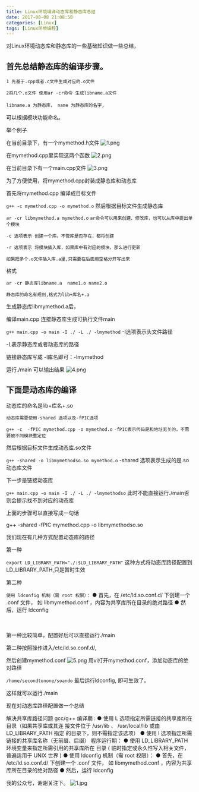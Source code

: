 ```yaml
---
title: Linux环境编译动态库和静态库总结
date: 2017-08-08 21:08:58
categories: [Linux]
tags: [Linux环境编程]
---
```

对Linux环境动态库和静态库的一些基础知识做一些总结，
## 首先总结静态库的编译步骤。

`1 先基于.cpp或者.c文件生成对应的.o文件`

`2将几个.o文件 使用ar -cr命令 生成libname.a文件`

`libname.a 为静态库， name 为静态库的名字`，

可以根据模块功能命名。

举个例子

在当前目录下，有一个mymethod.h文件
![1.png](1.png)
<!--more-->
在mymethod.cpp里实现这两个函数
![2.png](2.png)

在当前目录下有一个main.cpp文件
![3.png](3.png)

为了方便使用，将mymethod.cpp封装成静态库和动态库

首先将mymethod.cpp 编译成目标文件

 `g++ -c mymethod.cpp -o mymethod.o`
然后根据目标文件生成静态库

`ar -cr libmymethod.a mymethod.o`
`ar命令可以用来创建、修改库，也可以从库中提出单个模块`

`-c 选项表示 创建一个库。不管库是否存在，都将创建`

`-r 选项表示 将模块插入库，如果库中有对应的模块，那么进行更新`

`如果把多个.o文件插入库.a里,只需要在后面用空格分开写出来`

格式

`ar -cr 静态库libname.a  name1.o name2.o`

`静态库的命名有规则,格式为lib+库名+.a`

生成静态库libmymethod.a后，

编译main.cpp 连接静态库生成可执行文件main

 `g++ main.cpp -o main -I ./ -L ./ -lmymethod`
-I选项表示头文件路径

-L表示静态库或者动态库的路径

链接静态库写成 -l库名即可：-lmymethod

运行./main 可以输出结果
![4.png](4.png)

## 下面是动态库的编译

动态库的命名是lib+库名+.so

`动态库需要使用-shared 选项以及-fPIC选项`

`g++ -c  -fPIC mymethod.cpp -o mymethod.o`
`-fPIC表示代码是和地址无关的，不需要被不同模块重定位`

然后根据目标文件生成动态库.so文件

`g++ -shared -o libmymethodso.so mymethod.o`
-shared 选项表示生成的是.so动态库文件

下一步是链接动态库

 `g++ main.cpp -o main -I ./ -L ./ -lmymethodso`
此时不能直接运行./main否则会提示找不到对应的动态库

上面的步骤可以直接写成一句话

g++ -shared -fPIC mymethod.cpp -o libmymethodso.so
 

我们现在有几种方式配置动态库的路径

第一种

`export LD_LIBRARY_PATH="./:$LD_LIBRARY_PATH"`
这种方式将动态库路径配置到LD_LIBRARY_PATH,只是暂时生效

第二种

`使用 ldconfig 机制（需 root 权限）：`
● 首先，在 /etc/ld.so.conf.d/ 下创建一个 .conf 文件，
如 libmymethod.conf ，内容为共享库所在目录的绝对路径
● 然后，运行 ldconfig

　

第一种比较简单，配置好后可以直接运行./main

第二种按照操作进入/etc/ld.so.conf.d/,

然后创建mymethod.conf
![5.png](5.png)
用vi打开mymethod.conf，添加动态库的绝对路径

`/home/secondtonone/soando`
最后运行ldconfig, 即可生效了。

这样就可以运行./main

 

现在对动态库路径配置做一个总结

解决共享库路径问题
 gcc/g++ 编译期 :
● 使用 ­L 选项指定所需链接的共享库所在目录（如果共享库或其连
接文件位于 /usr/lib 、 /usr/local/lib 或由 LD_LIBRARY_PATH 指定
的目录下，则不需指定该选项）
● 使用 ­l 选项指定所需链接的共享库名称（无前缀、后缀）
 程序运行期：
● 使用 LD_LIBRARY_PATH 环境变量来指定所需引用的共享库所在
目录 ( 临时指定或永久性写入相关文件，普遍适用于 UNIX 世界 )
● 使用 ldconfig 机制（需 root 权限）：
● 首先，在 /etc/ld.so.conf.d/ 下创建一个 .conf 文件，
如 libmymethod.conf ，内容为共享库所在目录的绝对路径
● 然后，运行 ldconfig

 

我的公众号，谢谢关注下。
![1.jpg](1.jpg)
